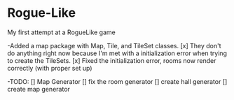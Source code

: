 Rogue-Like
==========

My first attempt at a RogueLike game
 
 -Added a map package with Map, Tile, and TileSet classes.
	[x] They don't do anything right now because I'm met with a initialization error when trying to create the TileSets.
 	[x] Fixed the initialization error, rooms now render correctly (with proper set up)
 	
 -TODO:
 	[] Map Generator
 		[] fix the room generator
 		[] create hall generator
 		[] create map generator 
 		

